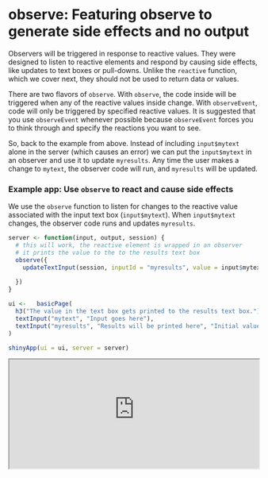 # observe: Featuring observe to generate side effects and no output

Observers will be triggered in response to reactive values. They were designed to listen to reactive elements and respond by causing side effects, like updates to text boxes or pull-downs. Unlike the `reactive` function, which we cover next, they should not be used to return data or values.

There are two flavors of `observe`. With `observe`, the code inside will be triggered when any of the reactive values inside change. With `observeEvent`, code will only be triggered by specified reactive values. It is suggested that you use `observeEvent` whenever possible because `observeEvent` forces you to think through and specify the reactions you want to see.

So, back to the example from above. Instead of including `input$mytext` alone in the server (which causes an error) we can put the `input$mytext` in an observer and use it to update `myresults`. Any time the user makes a change to `mytext`, the observer code will run, and `myresults` will be updated.

### Example app: Use `observe` to react and cause side effects

We use the `observe` function to listen for changes to the reactive value associated with the input text box (`input$mytext`). When `input$mytext` changes, the observer code runs and updates `myresults`.

```r
server <- function(input, output, session) {
  # this will work, the reactive element is wrapped in an observer
  # it prints the value to the to the results text box
  observe({
    updateTextInput(session, inputId = "myresults", value = input$mytext) 
    
  })
}

ui <-   basicPage(
  h3("The value in the text box gets printed to the results text box."),
  textInput("mytext", "Input goes here"),
  textInput("myresults", "Results will be printed here", "Initial value")
)

shinyApp(ui = ui, server = server)
```

<iframe style="width:100%; height:220px;" src='http://shiny.nextlevelanalytics.com/apps/shinyapps/app13'></iframe>
